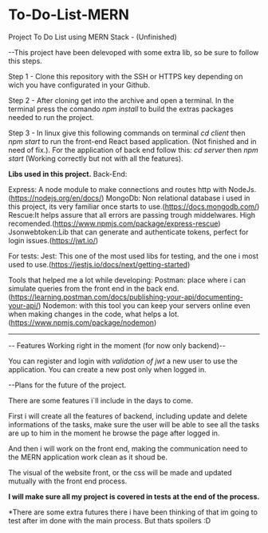 # To-Do-List-MERN
Project To Do List using MERN Stack - (Unfinished)

--This project have been delevoped with some extra lib, so be sure to follow this steps.

Step 1 - 
Clone this repository with the SSH or HTTPS key depending on wich you have configurated in your Github.

Step 2 - 
After cloning get into the archive and open a terminal. In the terminal press the comando *npm install* to build the extras packages needed to run the project.

Step 3 - 
In linux give this following commands on terminal *cd client* then *npm start* to run the front-end React based application. (Not finished and in need of fix.).
For the application of back end follow this: *cd server* then *npm start* (Working correctly but not with all the features).

************Libs used in this project.************
Back-End:

Express: A node module to make connections and routes http with NodeJs.(https://nodejs.org/en/docs/)
MongoDb: Non relational database i used in this project, its very familiar once starts to use.(https://docs.mongodb.com/)
Rescue:It helps assure that all errors are passing trough middelwares. High recomended.(https://www.npmjs.com/package/express-rescue)
Jsonwebtoken:Lib that can generate and authenticate tokens, perfect for login issues.(https://jwt.io/)

For tests:
Jest: This one of the most used libs for testing, and the one i most used to use.(https://jestjs.io/docs/next/getting-started)

Tools that helped me a lot while developing: 
Postman: place where i can simulate queries from the front end in the back end. (https://learning.postman.com/docs/publishing-your-api/documenting-your-api/)
Nodemon: with this tool you can keep your servers online even when making changes in the code, what helps a lot. (https://www.npmjs.com/package/nodemon)


**************************************************

-- Features Working right in the moment (for now only backend)--

You can register and login with *validation of jwt* a new user to use the application.
You can create a new post only when logged in.

--Plans for the future of the project.

There are some features i`ll include in the days to come.

First i will create all the features of backend, including update and delete informations of the tasks, make sure the user will be able to see all the tasks are up to him in the moment he browse the page after logged in.

And then i will work on the front end, making the communication need to the MERN application work clean as it shoud be.

The visual of the website front, or the css will be made and updated mutually with the front end process.

************I will make sure all my project is covered in tests at the end of the process.************

*There are some extra futures there i have been thinking of that im going to test after im done with the main process. But thats spoilers :D

